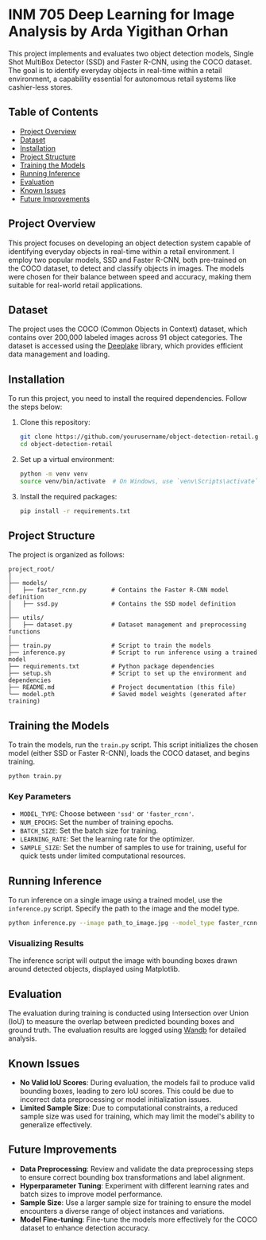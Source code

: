 # INM 705 Deep Learning for Image Analysis by Arda Yigithan Orhan

This project implements and evaluates two object detection models, Single Shot MultiBox Detector (SSD) and Faster R-CNN, using the COCO dataset. The goal is to identify everyday objects in real-time within a retail environment, a capability essential for autonomous retail systems like cashier-less stores.

## Table of Contents

- [Project Overview](#project-overview)
- [Dataset](#dataset)
- [Installation](#installation)
- [Project Structure](#project-structure)
- [Training the Models](#training-the-models)
- [Running Inference](#running-inference)
- [Evaluation](#evaluation)
- [Known Issues](#known-issues)
- [Future Improvements](#future-improvements)

## Project Overview

This project focuses on developing an object detection system capable of identifying everyday objects in real-time within a retail environment. I employ two popular models, SSD and Faster R-CNN, both pre-trained on the COCO dataset, to detect and classify objects in images. The models were chosen for their balance between speed and accuracy, making them suitable for real-world retail applications.

## Dataset

The project uses the COCO (Common Objects in Context) dataset, which contains over 200,000 labeled images across 91 object categories. The dataset is accessed using the [Deeplake](https://docs.activeloop.ai/) library, which provides efficient data management and loading.

## Installation

To run this project, you need to install the required dependencies. Follow the steps below:

1. Clone this repository:

    ```bash
    git clone https://github.com/yourusername/object-detection-retail.git
    cd object-detection-retail
    ```

2. Set up a virtual environment:

    ```bash
    python -m venv venv
    source venv/bin/activate  # On Windows, use `venv\Scripts\activate`
    ```

3. Install the required packages:

    ```bash
    pip install -r requirements.txt
    ```

## Project Structure

The project is organized as follows:

```
project_root/
│
├── models/
│   ├── faster_rcnn.py       # Contains the Faster R-CNN model definition
│   ├── ssd.py               # Contains the SSD model definition
│
├── utils/
│   ├── dataset.py           # Dataset management and preprocessing functions
│
├── train.py                 # Script to train the models
├── inference.py             # Script to run inference using a trained model
├── requirements.txt         # Python package dependencies
├── setup.sh                 # Script to set up the environment and dependencies
├── README.md                # Project documentation (this file)
└── model.pth                # Saved model weights (generated after training)
```

## Training the Models

To train the models, run the `train.py` script. This script initializes the chosen model (either SSD or Faster R-CNN), loads the COCO dataset, and begins training.

```bash
python train.py
```

### Key Parameters

- `MODEL_TYPE`: Choose between `'ssd'` or `'faster_rcnn'`.
- `NUM_EPOCHS`: Set the number of training epochs.
- `BATCH_SIZE`: Set the batch size for training.
- `LEARNING_RATE`: Set the learning rate for the optimizer.
- `SAMPLE_SIZE`: Set the number of samples to use for training, useful for quick tests under limited computational resources.

## Running Inference

To run inference on a single image using a trained model, use the `inference.py` script. Specify the path to the image and the model type.

```bash
python inference.py --image path_to_image.jpg --model_type faster_rcnn
```

### Visualizing Results

The inference script will output the image with bounding boxes drawn around detected objects, displayed using Matplotlib.

## Evaluation

The evaluation during training is conducted using Intersection over Union (IoU) to measure the overlap between predicted bounding boxes and ground truth. The evaluation results are logged using [Wandb](https://wandb.ai/) for detailed analysis.


## Known Issues

- **No Valid IoU Scores**: During evaluation, the models fail to produce valid bounding boxes, leading to zero IoU scores. This could be due to incorrect data preprocessing or model initialization issues.
- **Limited Sample Size**: Due to computational constraints, a reduced sample size was used for training, which may limit the model's ability to generalize effectively.


## Future Improvements

- **Data Preprocessing**: Review and validate the data preprocessing steps to ensure correct bounding box transformations and label alignment.
- **Hyperparameter Tuning**: Experiment with different learning rates and batch sizes to improve model performance.
- **Sample Size**: Use a larger sample size for training to ensure the model encounters a diverse range of object instances and variations.
- **Model Fine-tuning**: Fine-tune the models more effectively for the COCO dataset to enhance detection accuracy.
